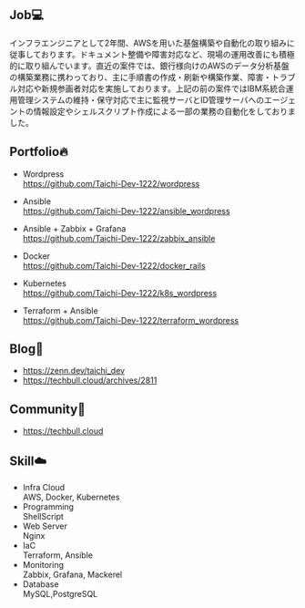## Job💻
インフラエンジニアとして2年間、AWSを用いた基盤構築や自動化の取り組みに従事しております。ドキュメント整備や障害対応など、現場の運用改善にも積極的に取り組んでいます。直近の案件では、銀行様向けのAWSのデータ分析基盤の構築業務に携わっており、主に手順書の作成・刷新や構築作業、障害・トラブル対応や新規参画者対応を実施しております。上記の前の案件ではIBM系統合運用管理システムの維持・保守対応で主に監視サーバとID管理サーバへのエージェントの情報設定やシェルスクリプト作成による一部の業務の自動化をしておりました。


## Portfolio🔥
- Wordpress  
https://github.com/Taichi-Dev-1222/wordpress

- Ansible  
https://github.com/Taichi-Dev-1222/ansible_wordpress

- Ansible + Zabbix + Grafana  
https://github.com/Taichi-Dev-1222/zabbix_ansible

- Docker  
https://github.com/Taichi-Dev-1222/docker_rails

- Kubernetes  
https://github.com/Taichi-Dev-1222/k8s_wordpress

- Terraform + Ansible  
https://github.com/Taichi-Dev-1222/terraform_wordpress  

## Blog📝
- https://zenn.dev/taichi_dev
- https://techbull.cloud/archives/2811

## Community🙌
- https://techbull.cloud

## Skill☁️
- Infra Cloud  
AWS, Docker, Kubernetes  
- Programming  
ShellScript  
- Web Server  
Nginx  
- IaC  
Terraform, Ansible
- Monitoring  
Zabbix, Grafana, Mackerel  
- Database   
MySQL,PostgreSQL  
<!--
**Taichi-Dev-1222/Taichi-Dev-1222** is a ✨ _special_ ✨ repository because its `README.md` (this file) appears on your GitHub profile.

Here are some ideas to get you started:

- 🔭 I’m currently working on ...
- 🌱 I’m currently learning ...
- 👯 I’m looking to collaborate on ...
- 🤔 I’m looking for help with ...
- 💬 Ask me about ...
- 📫 How to reach me: ...
- 😄 Pronouns: ...
- ⚡ Fun fact: ...
-->
